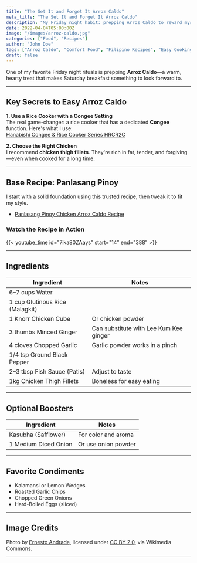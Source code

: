 ```yaml
---
title: "The Set It and Forget It Arroz Caldo"
meta_title: "The Set It and Forget It Arroz Caldo"
description: "My Friday night habit: prepping Arroz Caldo to reward myself with a cozy Saturday breakfast."
date: 2022-04-04T05:00:00Z
image: "/images/arroz-caldo.jpg"
categories: ["Food", "Recipes"]
author: "John Doe"
tags: ["Arroz Caldo", "Comfort Food", "Filipino Recipes", "Easy Cooking", "Rice Cooker Recipes", "Chicken Recipes", "Congee", "Home Cooking"]
draft: false
---
```

One of my favorite Friday night rituals is prepping **Arroz Caldo**—a warm, hearty treat that makes Saturday breakfast something to look forward to.

---

## Key Secrets to Easy Arroz Caldo

**1. Use a Rice Cooker with a Congee Setting**  
The real game-changer: a rice cooker that has a dedicated **Congee** function. Here's what I use:  
[Hanabishi Congee & Rice Cooker Series HRCR2C](https://myhanabishi.com/collections/rice-cookers-3/products/rice-cooker-hrc-r2c?variant=45693133881625)

**2. Choose the Right Chicken**  
I recommend **chicken thigh fillets**. They're rich in fat, tender, and forgiving—even when cooked for a long time.

---

## Base Recipe: Panlasang Pinoy

I start with a solid foundation using this trusted recipe, then tweak it to fit my style.

- [Panlasang Pinoy Chicken Arroz Caldo Recipe](https://panlasangpinoy.com/chicken-arroz-caldo-recipe-glutinous-rice-porridge/)

### Watch the Recipe in Action  
{{< youtube_time id="7lka80ZAays" start="14" end="388" >}}

---

## Ingredients

| Ingredient                      | Notes                                  |
| ------------------------------- | -------------------------------------- |
| 6–7 cups Water                  |                                        |
| 1 cup Glutinous Rice (Malagkit) |                                        |
| 1 Knorr Chicken Cube            | Or chicken powder                      |
| 3 thumbs Minced Ginger          | Can substitute with Lee Kum Kee ginger |
| 4 cloves Chopped Garlic         | Garlic powder works in a pinch         |
| 1/4 tsp Ground Black Pepper     |                                        |
| 2–3 tbsp Fish Sauce (Patis)     | Adjust to taste                        |
| 1kg Chicken Thigh Fillets       | Boneless for easy eating               |

---

## Optional Boosters

| Ingredient           | Notes               |
| -------------------- | ------------------- |
| Kasubha (Safflower)  | For color and aroma |
| 1 Medium Diced Onion | Or use onion powder |

---

## Favorite Condiments

- Kalamansi or Lemon Wedges
- Roasted Garlic Chips
- Chopped Green Onions
- Hard-Boiled Eggs (sliced)

---

## Image Credits

Photo by [Ernesto Andrade](https://commons.wikimedia.org/wiki/File:Home_-_Dinner.jpg), licensed under [CC BY 2.0](https://creativecommons.org/licenses/by/2.0), via Wikimedia Commons.

---
